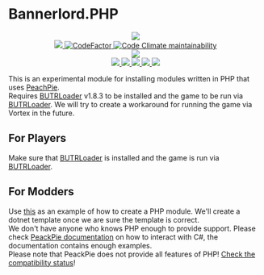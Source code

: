 # Bannerlord.PHP
<p align="center">
  <a href="https://github.com/BUTR/Bannerlord.PHP" alt="Logo">
    <img src="https://staticdelivery.nexusmods.com/mods/3174/images/4254/4254-1659045338-1436194820.png" />
  </a>
  </br>
  <a href="https://github.com/BUTR/Bannerlord.PHP" alt="Lines Of Code">
    <img src="https://tokei.rs/b1/github/BUTR/Bannerlord.PHP?category=code" />
  </a>
  <a href="https://www.codefactor.io/repository/github/butr/bannerlord.php">
    <img src="https://www.codefactor.io/repository/github/butr/bannerlord.php/badge" alt="CodeFactor" />
  </a>
  <a href="https://codeclimate.com/github/BUTR/Bannerlord.PHP/maintainability">
    <img alt="Code Climate maintainability" src="https://img.shields.io/codeclimate/maintainability-percentage/BUTR/Bannerlord.PHP">
  </a>
  </br>
  <a href="https://codecov.io/gh/BUTR/Bannerlord.PHP">
    <img src="https://codecov.io/gh/BUTR/Bannerlord.PHP/branch/dev/graph/badge.svg" />
  </a>
  </br>
  <a href="https://www.nexusmods.com/mountandblade2bannerlord/mods/4254" alt="NexusMods PHP">
    <img src="https://img.shields.io/badge/NexusMods-PHP%20Support-yellow.svg" />
  </a>  
  <a href="https://www.nexusmods.com/mountandblade2bannerlord/mods/4254" alt="NexusMods PHP">
    <img src="https://img.shields.io/endpoint?url=https%3A%2F%2Fnexusmods-version-pzk4e0ejol6j.runkit.sh%3FgameId%3Dmountandblade2bannerlord%26modId%3D4254" />
  </a>
  <a href="https://www.nexusmods.com/mountandblade2bannerlord/mods/4254" alt="NexusMods PHP">
    <img src="https://img.shields.io/endpoint?url=https%3A%2F%2Fnexusmods-downloads-ayuqql60xfxb.runkit.sh%2F%3Ftype%3Dunique%26gameId%3D3174%26modId%3D4254" />
  </a>
  <a href="https://www.nexusmods.com/mountandblade2bannerlord/mods/4254" alt="NexusMods PHP">
    <img src="https://img.shields.io/endpoint?url=https%3A%2F%2Fnexusmods-downloads-ayuqql60xfxb.runkit.sh%2F%3Ftype%3Dtotal%26gameId%3D3174%26modId%3D4254" />
  </a>
  <a href="https://www.nexusmods.com/mountandblade2bannerlord/mods/4254" alt="NexusMods PHP">
    <img src="https://img.shields.io/endpoint?url=https%3A%2F%2Fnexusmods-downloads-ayuqql60xfxb.runkit.sh%2F%3Ftype%3Dviews%26gameId%3D3174%26modId%3D4254" />
  </a>
  </br>
</p>

This is an experimental module for installing modules written in PHP that uses [PeachPie](https://peachpie.io/).  
Requires [BUTRLoader](https://www.nexusmods.com/mountandblade2bannerlord/mods/2513) v1.8.3 to be installed and the game to be run via [BUTRLoader](https://www.nexusmods.com/mountandblade2bannerlord/mods/2513). We will try to create a workaround for running the game via Vortex in the future.
## For Players
Make sure that [BUTRLoader](https://www.nexusmods.com/mountandblade2bannerlord/mods/2513) is installed and the game is run via [BUTRLoader](https://www.nexusmods.com/mountandblade2bannerlord/mods/2513).
## For Modders
Use [this](https://github.com/BUTR/Bannerlord.PHP/tree/master/src/Bannerlord.PHPExample) as an example of how to create a PHP module. We'll create a dotnet template once we are sure the template is correct.  
We don't have anyone who knows PHP enough to provide support. Please check [PeackPie documentation](https://docs.peachpie.io/) on how to interact with C#, the documentation contains enough examples.  
Please note that PeackPie does not provide all features of PHP! [Check the compatibility status](https://docs.peachpie.io/compatibility-status/)!

